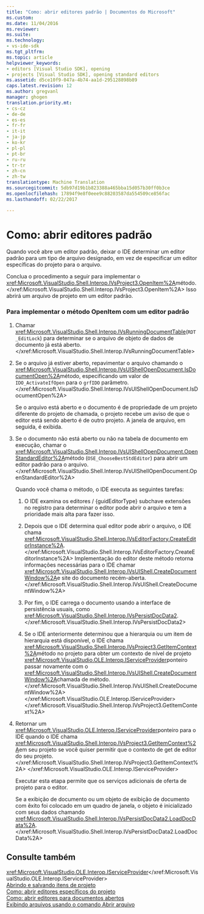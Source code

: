 ```yaml
---
title: "Como: abrir editores padrão | Documentos do Microsoft"
ms.custom: 
ms.date: 11/04/2016
ms.reviewer: 
ms.suite: 
ms.technology:
- vs-ide-sdk
ms.tgt_pltfrm: 
ms.topic: article
helpviewer_keywords:
- editors [Visual Studio SDK], opening
- projects [Visual Studio SDK], opening standard editors
ms.assetid: d5ce10f9-047a-4b74-aa1d-295128898b89
caps.latest.revision: 12
ms.author: gregvanl
manager: ghogen
translation.priority.mt:
- cs-cz
- de-de
- es-es
- fr-fr
- it-it
- ja-jp
- ko-kr
- pl-pl
- pt-br
- ru-ru
- tr-tr
- zh-cn
- zh-tw
translationtype: Machine Translation
ms.sourcegitcommit: 5db97d19b1b823388a465bba15d057b30ff0b3ce
ms.openlocfilehash: 17894f9e8f0eee9c88203587da554509ce856fac
ms.lasthandoff: 02/22/2017

---
```

# <a name="how-to-open-standard-editors"></a>Como: abrir editores padrão
Quando você abre um editor padrão, deixar o IDE determinar um editor padrão para um tipo de arquivo designado, em vez de especificar um editor específicas do projeto para o arquivo.  
  
 Conclua o procedimento a seguir para implementar o <xref:Microsoft.VisualStudio.Shell.Interop.IVsProject3.OpenItem%2A>método.</xref:Microsoft.VisualStudio.Shell.Interop.IVsProject3.OpenItem%2A> Isso abrirá um arquivo de projeto em um editor padrão.  
  
### <a name="to-implement-the-openitem-method-with-a-standard-editor"></a>Para implementar o método OpenItem com um editor padrão  
  
1.  Chamar <xref:Microsoft.VisualStudio.Shell.Interop.IVsRunningDocumentTable>(`RDT_EditLock`) para determinar se o arquivo de objeto de dados de documento já está aberto.</xref:Microsoft.VisualStudio.Shell.Interop.IVsRunningDocumentTable>  
  
2.  Se o arquivo já estiver aberto, repavimentar o arquivo chamando o <xref:Microsoft.VisualStudio.Shell.Interop.IVsUIShellOpenDocument.IsDocumentOpen%2A>método, especificando um valor de `IDO_ActivateIfOpen` para o `grfIDO` parâmetro.</xref:Microsoft.VisualStudio.Shell.Interop.IVsUIShellOpenDocument.IsDocumentOpen%2A>  
  
     Se o arquivo está aberto e o documento é de propriedade de um projeto diferente do projeto de chamada, o projeto recebe um aviso de que o editor está sendo aberto é de outro projeto. A janela de arquivo, em seguida, é exibida.  
  
3.  Se o documento não está aberto ou não na tabela de documento em execução, chamar o <xref:Microsoft.VisualStudio.Shell.Interop.IVsUIShellOpenDocument.OpenStandardEditor%2A>método (`OSE_ChooseBestStdEditor`) para abrir um editor padrão para o arquivo.</xref:Microsoft.VisualStudio.Shell.Interop.IVsUIShellOpenDocument.OpenStandardEditor%2A>  
  
     Quando você chama o método, o IDE executa as seguintes tarefas:  
  
    1.  O IDE examina os editores / {guidEditorType} subchave extensões no registro para determinar o editor pode abrir o arquivo e tem a prioridade mais alta para fazer isso.  
  
    2.  Depois que o IDE determina qual editor pode abrir o arquivo, o IDE chama <xref:Microsoft.VisualStudio.Shell.Interop.IVsEditorFactory.CreateEditorInstance%2A>.</xref:Microsoft.VisualStudio.Shell.Interop.IVsEditorFactory.CreateEditorInstance%2A> Implementação do editor deste método retorna informações necessárias para o IDE chamar <xref:Microsoft.VisualStudio.Shell.Interop.IVsUIShell.CreateDocumentWindow%2A>e site do documento recém-aberta.</xref:Microsoft.VisualStudio.Shell.Interop.IVsUIShell.CreateDocumentWindow%2A>  
  
    3.  Por fim, o IDE carrega o documento usando a interface de persistência usuais, como <xref:Microsoft.VisualStudio.Shell.Interop.IVsPersistDocData2>.</xref:Microsoft.VisualStudio.Shell.Interop.IVsPersistDocData2>  
  
    4.  Se o IDE anteriormente determinou que a hierarquia ou um item de hierarquia está disponível, o IDE chama <xref:Microsoft.VisualStudio.Shell.Interop.IVsProject3.GetItemContext%2A>método no projeto para obter um contexto de nível de projeto <xref:Microsoft.VisualStudio.OLE.Interop.IServiceProvider>ponteiro passar novamente com o <xref:Microsoft.VisualStudio.Shell.Interop.IVsUIShell.CreateDocumentWindow%2A>chamada de método.</xref:Microsoft.VisualStudio.Shell.Interop.IVsUIShell.CreateDocumentWindow%2A> </xref:Microsoft.VisualStudio.OLE.Interop.IServiceProvider> </xref:Microsoft.VisualStudio.Shell.Interop.IVsProject3.GetItemContext%2A>  
  
4.  Retornar um <xref:Microsoft.VisualStudio.OLE.Interop.IServiceProvider>ponteiro para o IDE quando o IDE chama <xref:Microsoft.VisualStudio.Shell.Interop.IVsProject3.GetItemContext%2A>em seu projeto se você quiser permitir que o contexto de get de editor do seu projeto.</xref:Microsoft.VisualStudio.Shell.Interop.IVsProject3.GetItemContext%2A> </xref:Microsoft.VisualStudio.OLE.Interop.IServiceProvider>  
  
     Executar esta etapa permite que os serviços adicionais de oferta de projeto para o editor.  
  
     Se a exibição de documento ou um objeto de exibição de documento com êxito foi colocado em um quadro de janela, o objeto é inicializado com seus dados chamando <xref:Microsoft.VisualStudio.Shell.Interop.IVsPersistDocData2.LoadDocData%2A>.</xref:Microsoft.VisualStudio.Shell.Interop.IVsPersistDocData2.LoadDocData%2A>  
  
## <a name="see-also"></a>Consulte também  
 <xref:Microsoft.VisualStudio.OLE.Interop.IServiceProvider></xref:Microsoft.VisualStudio.OLE.Interop.IServiceProvider>   
 [Abrindo e salvando itens de projeto](../extensibility/internals/opening-and-saving-project-items.md)   
 [Como: abrir editores específicos do projeto](../extensibility/how-to-open-project-specific-editors.md)   
 [Como: abrir editores para documentos abertos](../extensibility/how-to-open-editors-for-open-documents.md)   
 [Exibindo arquivos usando o comando Abrir arquivo](../extensibility/internals/displaying-files-by-using-the-open-file-command.md)
